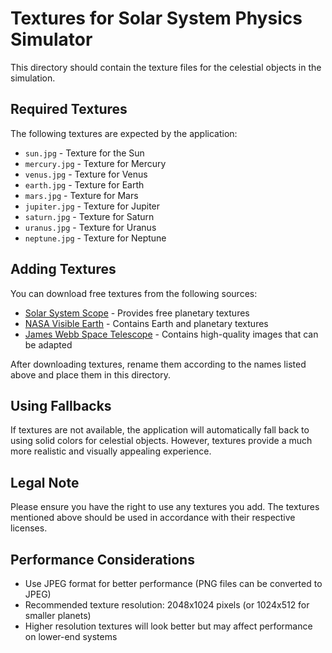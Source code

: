 # Textures for Solar System Physics Simulator

This directory should contain the texture files for the celestial objects in the simulation.

## Required Textures

The following textures are expected by the application:

- `sun.jpg` - Texture for the Sun
- `mercury.jpg` - Texture for Mercury
- `venus.jpg` - Texture for Venus
- `earth.jpg` - Texture for Earth
- `mars.jpg` - Texture for Mars
- `jupiter.jpg` - Texture for Jupiter
- `saturn.jpg` - Texture for Saturn
- `uranus.jpg` - Texture for Uranus
- `neptune.jpg` - Texture for Neptune

## Adding Textures

You can download free textures from the following sources:

- [Solar System Scope](https://www.solarsystemscope.com/textures/) - Provides free planetary textures
- [NASA Visible Earth](https://visibleearth.nasa.gov/) - Contains Earth and planetary textures
- [James Webb Space Telescope](https://webbtelescope.org/) - Contains high-quality images that can be adapted

After downloading textures, rename them according to the names listed above and place them in this directory.

## Using Fallbacks

If textures are not available, the application will automatically fall back to using solid colors for celestial objects. However, textures provide a much more realistic and visually appealing experience.

## Legal Note

Please ensure you have the right to use any textures you add. The textures mentioned above should be used in accordance with their respective licenses.

## Performance Considerations

- Use JPEG format for better performance (PNG files can be converted to JPEG)
- Recommended texture resolution: 2048x1024 pixels (or 1024x512 for smaller planets)
- Higher resolution textures will look better but may affect performance on lower-end systems
